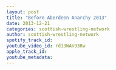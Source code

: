 ```yaml
---
layout: post
title: "Before Aberdeen Anarchy 2013"
date: 2013-12-21
categories: scottish-wrestling-network
author: scottish-wrestling-network
spotify_track_id: 
youtube_video_id: rd13WAn93Rw
apple_track_id: 
youtube_metadata: 
---
```

